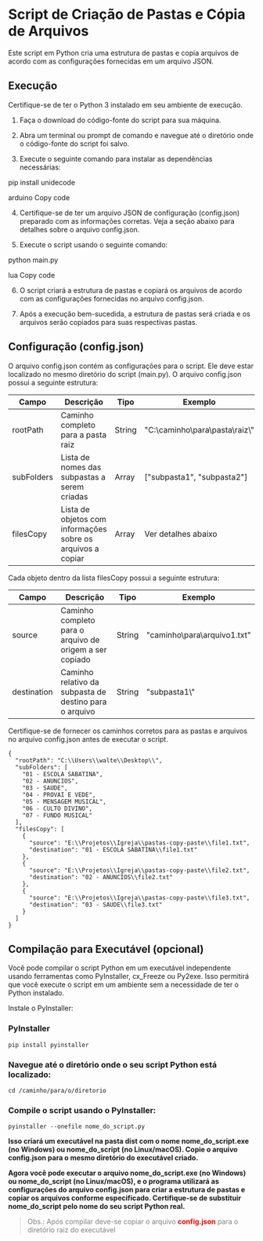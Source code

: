 # Script de Criação de Pastas e Cópia de Arquivos

Este script em Python cria uma estrutura de pastas e copia arquivos de acordo com as configurações fornecidas em um arquivo JSON.

## Execução

Certifique-se de ter o Python 3 instalado em seu ambiente de execução.

1. Faça o download do código-fonte do script para sua máquina.

2. Abra um terminal ou prompt de comando e navegue até o diretório onde o código-fonte do script foi salvo.

3. Execute o seguinte comando para instalar as dependências necessárias:

pip install unidecode

arduino
Copy code

4. Certifique-se de ter um arquivo JSON de configuração (config.json) preparado com as informações corretas. Veja a seção abaixo para detalhes sobre o arquivo config.json.

5. Execute o script usando o seguinte comando:

python main.py

lua
Copy code

6. O script criará a estrutura de pastas e copiará os arquivos de acordo com as configurações fornecidas no arquivo config.json.

7. Após a execução bem-sucedida, a estrutura de pastas será criada e os arquivos serão copiados para suas respectivas pastas.

## Configuração (config.json)

O arquivo config.json contém as configurações para o script. Ele deve estar localizado no mesmo diretório do script (main.py). O arquivo config.json possui a seguinte estrutura:

| Campo       | Descrição                                                  | Tipo   | Exemplo                              |
|-------------|------------------------------------------------------------|--------|--------------------------------------|
| rootPath    | Caminho completo para a pasta raiz                         | String | "C:\\caminho\\para\\pasta\\raiz\\"   |
| subFolders  | Lista de nomes das subpastas a serem criadas               | Array  | ["subpasta1", "subpasta2"]            |
| filesCopy   | Lista de objetos com informações sobre os arquivos a copiar | Array  | Ver detalhes abaixo                   |

Cada objeto dentro da lista filesCopy possui a seguinte estrutura:

| Campo        | Descrição                                             | Tipo   | Exemplo                              |
|--------------|-------------------------------------------------------|--------|--------------------------------------|
| source       | Caminho completo para o arquivo de origem a ser copiado | String | "caminho\\para\\arquivo1.txt"         |
| destination  | Caminho relativo da subpasta de destino para o arquivo | String | "subpasta1\\"                        |

Certifique-se de fornecer os caminhos corretos para as pastas e arquivos no arquivo config.json antes de executar o script.

```
{
  "rootPath": "C:\\Users\\walte\\Desktop\\",
  "subFolders": [
    "01 - ESCOLA SABATINA",
    "02 - ANUNCIOS",
    "03 - SAUDE",
    "04 - PROVAI E VEDE",
    "05 - MENSAGEM MUSICAL",
    "06 - CULTO DIVINO",
    "07 - FUNDO MUSICAL"
  ],
  "filesCopy": [
    {
      "source": "E:\\Projetos\\Igreja\\pastas-copy-paste\\file1.txt",
      "destination": "01 - ESCOLA SABATINA\\file1.txt"
    },
    {
      "source": "E:\\Projetos\\Igreja\\pastas-copy-paste\\file2.txt",
      "destination": "02 - ANUNCIOS\\file2.txt"
    },
    {
      "source": "E:\\Projetos\\Igreja\\pastas-copy-paste\\file3.txt",
      "destination": "03 - SAUDE\\file3.txt"
    }
  ]
}
```

## Compilação para Executável (opcional)

Você pode compilar o script Python em um executável independente usando ferramentas como PyInstaller, cx_Freeze ou Py2exe. Isso permitirá que você execute o script em um ambiente sem a necessidade de ter o Python instalado.

Instale o PyInstaller:

### PyInstaller

```
pip install pyinstaller
```
### Navegue até o diretório onde o seu script Python está localizado:

```
cd /caminho/para/o/diretorio
```

### Compile o script usando o PyInstaller:
```
pyinstaller --onefile nome_do_script.py
```

__Isso criará um executável na pasta dist com o nome nome_do_script.exe (no Windows) ou nome_do_script (no Linux/macOS).
Copie o arquivo config.json para o mesmo diretório do executável criado.__

__Agora você pode executar o arquivo nome_do_script.exe (no Windows) ou nome_do_script (no Linux/macOS), e o programa utilizará as configurações do arquivo config.json para criar a estrutura de pastas e copiar os arquivos conforme especificado.
Certifique-se de substituir nome_do_script pelo nome do seu script Python real.__


> <font color="grey">Obs.: Após compilar deve-se copiar o arquivo</font> <font color="red">__config.json__</font> <font color="grey"> para o diretório raiz do executável
